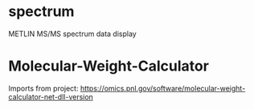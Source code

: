# spectrum
METLIN MS/MS spectrum data display


# Molecular-Weight-Calculator
Imports from project: https://omics.pnl.gov/software/molecular-weight-calculator-net-dll-version